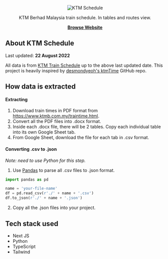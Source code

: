 <p align="center">
  <img src="https://ktm-schedule.vercel.app/ktm-schedule.png" alt="KTM Schedule">
</p>

<p align="center">
  KTM Berhad Malaysia train schedule. In tables and routes view.
<p>

<p align="center">
  <a href="https://ktm-schedule.vercel.app"><strong>Browse Website</strong></a>
</p>

## About KTM Schedule

Last updated: <strong>22 August 2022</strong>

All data is from [KTM Train Schedule](https://www.ktmb.com.my/traintime.html) up to the above last updated date.
This project is heavily inspired by [desmondyeoh's ktmTime](https://github.com/desmondyeoh/ktmTime) GitHub repo.

## How data is extracted

#### Extracting

1. Download train times in PDF format from https://www.ktmb.com.my/traintime.html.
2. Convert all the PDF files into .docx format.
3. Inside each .docx file, there will be 2 tables. Copy each individual table into its own Google Sheet tab.
4. From Google Sheet, download the file for each tab in .csv format.

#### Converting .csv to .json

<em>Note: need to use Python for this step.</em>

1. Use [Pandas](https://pypi.org/project/pandas/) to parse all .csv files to .json format.

```python
import pandas as pd

name = 'your-file-name'
df = pd.read_csv(r'./' + name + '.csv')
df.to_json(r'./' + name + '.json')
```

2. Copy all the .json files into your project.

## Tech stack used

- Next JS
- Python
- TypeScript
- Tailwind
